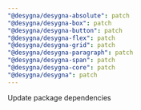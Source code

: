 ```yaml
---
"@desygna/desygna-absolute": patch
"@desygna/desygna-box": patch
"@desygna/desygna-button": patch
"@desygna/desygna-flex": patch
"@desygna/desygna-grid": patch
"@desygna/desygna-paragraph": patch
"@desygna/desygna-span": patch
"@desygna/desygna-core": patch
"@desygna/desygna": patch
---
```


Update package dependencies
